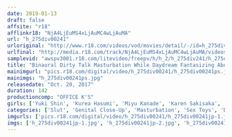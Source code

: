 ```yaml
---
date: 2019-01-13
draft: false
affsite: "r18"
afflinkr18: "NjA4LjEuMS4xLjAuMC4wLjAuMA"
url: "h_275div00241"
urloriginal: "http://www.r18.com/videos/vod/movies/detail/-/id=h_275div00241"
urlfinal: "http://media.r18.com/track/NjA4LjEuMS4xLjAuMC4wLjAuMA/videos/vod/movies/detail/-/id=h_275div00241"
samplevid: "awspv3001.r18.com/litevideo/freepv/h/h_2/h_275div241/h_275div241_dmb_w.mp4"
title: "Binaural Dirty Talk Masturbation While Daydream Fantasizing About Sex"
mainimgurl: "pics.r18.com/digital/video/h_275div00241/h_275div00241ps.jpg"
mainimgs: "h_275div00241ps.jpg"
releasedate: "Oct. 20, 2017"
duration: 142
productioncomp: "OFFICE K'S"
girls: ['Yuki Shin', 'Kurea Hasumi', 'Miyu Kanade', 'Karen Sakisaka', 'Yuria Tsukino', 'Sayuri Isshiki']
categories: ['Slut', 'Genital Close-Up', 'Masturbation', 'Sex Toys', 'Dirty Talk', 'Hi-Def']
imgurls: ['pics.r18.com/digital/video/h_275div00241/h_275div00241jp-1.jpg', 'pics.r18.com/digital/video/h_275div00241/h_275div00241jp-2.jpg', 'pics.r18.com/digital/video/h_275div00241/h_275div00241jp-3.jpg', 'pics.r18.com/digital/video/h_275div00241/h_275div00241jp-4.jpg', 'pics.r18.com/digital/video/h_275div00241/h_275div00241jp-5.jpg', 'pics.r18.com/digital/video/h_275div00241/h_275div00241jp-6.jpg', 'pics.r18.com/digital/video/h_275div00241/h_275div00241jp-7.jpg', 'pics.r18.com/digital/video/h_275div00241/h_275div00241jp-8.jpg', 'pics.r18.com/digital/video/h_275div00241/h_275div00241jp-9.jpg', 'pics.r18.com/digital/video/h_275div00241/h_275div00241jp-10.jpg', 'pics.r18.com/digital/video/h_275div00241/h_275div00241jp-11.jpg', 'pics.r18.com/digital/video/h_275div00241/h_275div00241jp-12.jpg', 'pics.r18.com/digital/video/h_275div00241/h_275div00241jp-13.jpg', 'pics.r18.com/digital/video/h_275div00241/h_275div00241jp-14.jpg', 'pics.r18.com/digital/video/h_275div00241/h_275div00241jp-15.jpg', 'pics.r18.com/digital/video/h_275div00241/h_275div00241jp-16.jpg', 'pics.r18.com/digital/video/h_275div00241/h_275div00241jp-17.jpg', 'pics.r18.com/digital/video/h_275div00241/h_275div00241jp-18.jpg', 'pics.r18.com/digital/video/h_275div00241/h_275div00241jp-19.jpg', 'pics.r18.com/digital/video/h_275div00241/h_275div00241jp-20.jpg']
imgs: ['h_275div00241jp-1.jpg', 'h_275div00241jp-2.jpg', 'h_275div00241jp-3.jpg', 'h_275div00241jp-4.jpg', 'h_275div00241jp-5.jpg', 'h_275div00241jp-6.jpg', 'h_275div00241jp-7.jpg', 'h_275div00241jp-8.jpg', 'h_275div00241jp-9.jpg', 'h_275div00241jp-10.jpg', 'h_275div00241jp-11.jpg', 'h_275div00241jp-12.jpg', 'h_275div00241jp-13.jpg', 'h_275div00241jp-14.jpg', 'h_275div00241jp-15.jpg', 'h_275div00241jp-16.jpg', 'h_275div00241jp-17.jpg', 'h_275div00241jp-18.jpg', 'h_275div00241jp-19.jpg', 'h_275div00241jp-20.jpg']
---
```


